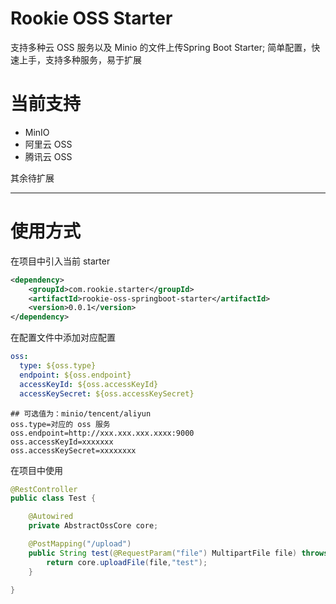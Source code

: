 # Rookie OSS Starter

支持多种云 OSS 服务以及 Minio 的文件上传Spring Boot Starter;
简单配置，快速上手，支持多种服务，易于扩展

# 当前支持
- MinIO
- 阿里云 OSS
- 腾讯云 OSS

其余待扩展

----

# 使用方式
在项目中引入当前 starter
```xml
<dependency>
    <groupId>com.rookie.starter</groupId>
    <artifactId>rookie-oss-springboot-starter</artifactId>
    <version>0.0.1</version>
</dependency>
```
在配置文件中添加对应配置
```yaml
oss:
  type: ${oss.type}
  endpoint: ${oss.endpoint}
  accessKeyId: ${oss.accessKeyId}
  accessKeySecret: ${oss.accessKeySecret}
```
```properties
## 可选值为：minio/tencent/aliyun
oss.type=对应的 oss 服务
oss.endpoint=http://xxx.xxx.xxx.xxxx:9000
oss.accessKeyId=xxxxxxx
oss.accessKeySecret=xxxxxxxx
```
在项目中使用
```java
@RestController
public class Test {

    @Autowired
    private AbstractOssCore core;

    @PostMapping("/upload")
    public String test(@RequestParam("file") MultipartFile file) throws IOException {
        return core.uploadFile(file,"test");
    }

}
```



